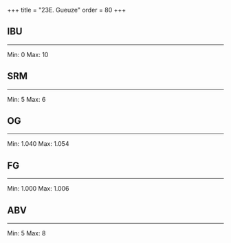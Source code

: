 +++
title = "23E. Gueuze"
order = 80
+++
## IBU
******
Min: 0
Max: 10
## SRM
******
Min: 5
Max: 6
## OG
******
Min: 1.040
Max: 1.054
## FG
******
Min: 1.000
Max: 1.006
## ABV
******
Min: 5
Max: 8
